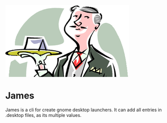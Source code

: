 ![James](images/james.png)
# James

James is a cli for create gnome desktop launchers. It can add all entries in .desktop files, as its multiple values.
